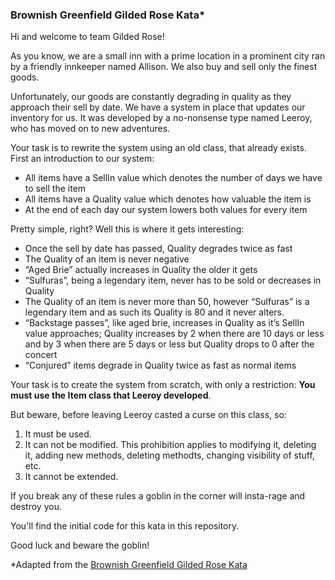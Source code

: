 ### Brownish Greenfield Gilded Rose Kata*

Hi and welcome to team Gilded Rose!

As you know, we are a small inn with a prime location in a prominent city ran by a friendly innkeeper named Allison. We also buy and sell only the finest goods.

Unfortunately, our goods are constantly degrading in quality as they approach their sell by date. We have a system in place that updates our inventory for us. It was developed by a no-nonsense type named Leeroy, who has moved on to new adventures.

Your task is to rewrite the system using an old class, that already exists. First an introduction to our system:

* All items have a SellIn value which denotes the number of days we have to sell the item
* All items have a Quality value which denotes how valuable the item is
* At the end of each day our system lowers both values for every item

Pretty simple, right? Well this is where it gets interesting:

* Once the sell by date has passed, Quality degrades twice as fast
* The Quality of an item is never negative
* “Aged Brie” actually increases in Quality the older it gets
* “Sulfuras”, being a legendary item, never has to be sold or decreases in Quality
* The Quality of an item is never more than 50, however “Sulfuras” is a legendary item and as such its Quality is 80 and it never alters.
* “Backstage passes”, like aged brie, increases in Quality as it’s SellIn value approaches; Quality increases by 2 when there are 10 days or less and by 3 when there are 5 days or less but Quality drops to 0 after the concert
* “Conjured” items degrade in Quality twice as fast as normal items

Your task is to create the system from scratch, with only a restriction:
**You must use the Item class that Leeroy developed**.

But beware, before leaving Leeroy casted a curse on this class, so:

1. It must be used.
2. It can not be modified. This prohibition applies to modifying it, deleting it, adding new methods, deleting methodts, changing visibility of stuff, etc.
3. It cannot be extended.

If you break any of these rules a goblin in the corner will insta-rage and destroy you.

You'll find the initial code for this kata in this repository.

Good luck and beware the goblin!

*Adapted from the [Brownish Greenfield Gilded Rose Kata](https://alvarogarcia7.github.io/blog/2016/04/18/brownish-greenfield-gilded-rose-kata-formulation/)